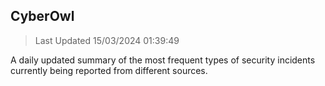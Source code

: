 ## CyberOwl 
> Last Updated 15/03/2024 01:39:49 


A daily updated summary of the most frequent types of security incidents currently being reported from different sources.

